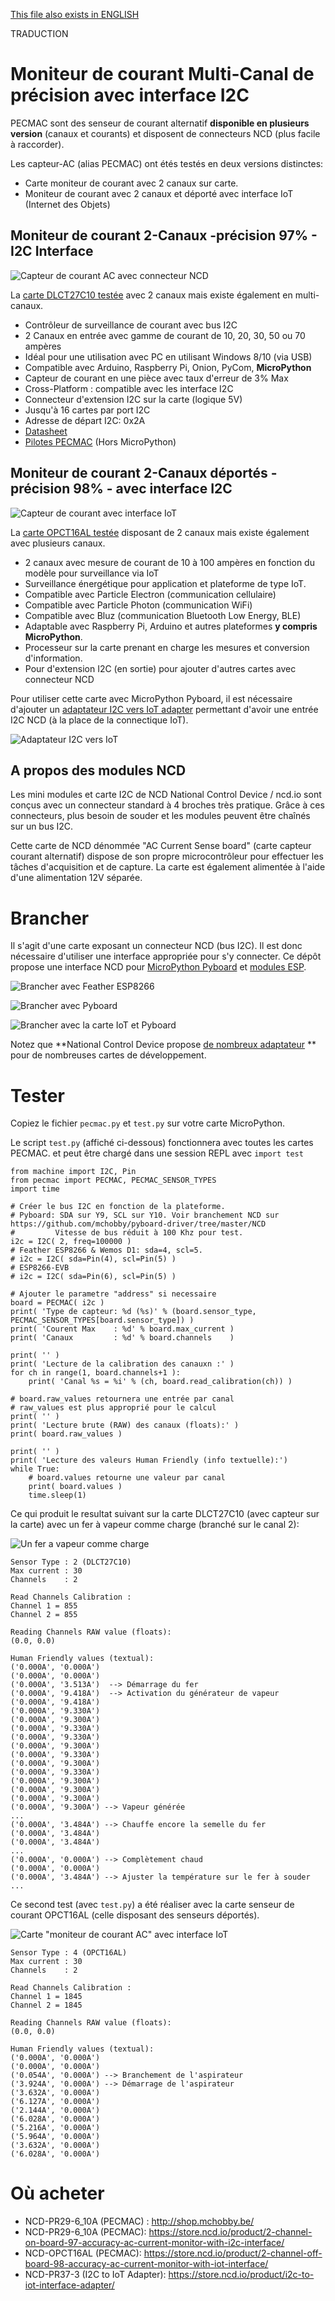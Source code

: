 [This file also exists in ENGLISH](readme_ENG.md)

TRADUCTION

# Moniteur de courant Multi-Canal de précision avec interface I2C

PECMAC sont des senseur de courant alternatif **disponible en plusieurs version** (canaux et courants) et disposent de connecteurs NCD (plus facile à raccorder).

Les capteur-AC (alias PECMAC) ont étés testés en deux versions distinctes:
* Carte moniteur de courant avec 2 canaux sur carte.
* Moniteur de courant avec 2 canaux et déporté avec interface IoT (Internet des Objets)

## Moniteur de courant 2-Canaux -précision 97% - I2C Interface

![Capteur de courant AC avec connecteur NCD](docs/_static/ncd_ac-sense.png)

La [carte DLCT27C10 testée](https://store.ncd.io/product/2-channel-on-board-97-accuracy-ac-current-monitor-with-i2c-interface/) avec 2 canaux mais existe également en multi-canaux.
* Contrôleur de surveillance de courant avec bus I2C
* 2 Canaux en entrée avec gamme de courant de 10, 20, 30, 50 ou 70 ampères
* Idéal pour une utilisation avec PC en utilisant Windows 8/10 (via USB)
* Compatible avec Arduino, Raspberry Pi, Onion, PyCom, **MicroPython**
* Capteur de courant en une pièce avec taux d'erreur de 3% Max
* Cross-Platform : compatible avec les interface I2C
* Connecteur d'extension I2C sur la carte (logique 5V)
* Jusqu'à 16 cartes par port I2C
* Adresse de départ I2C: 0x2A
* [Datasheet](https://media.ncd.io/sites/2/20170721135011/Current-Monitoring-Reference-Guide-12.pdf)
* [Pilotes PECMAC](https://github.com/ControlEverythingCommunity/PECMAC) (Hors MicroPython)

## Moniteur de courant 2-Canaux déportés - précision 98% - avec interface I2C

![Capteur de courant avec interface IoT](docs/_static/ncd_ac-sense-iot.png)

La [carte OPCT16AL testée](https://store.ncd.io/product/2-channel-off-board-98-accuracy-ac-current-monitor-with-iot-interface/) disposant de 2 canaux mais existe également avec plusieurs canaux.
* 2 canaux avec mesure de courant de 10 à 100 ampères en fonction du modèle pour surveillance via IoT
* Surveillance énergétique pour application et plateforme de type IoT.
* Compatible avec Particle Electron (communication cellulaire)
* Compatible avec Particle Photon (communication WiFi)
* Compatible avec Bluz (communication Bluetooth Low Energy, BLE)
* Adaptable avec Raspberry Pi, Arduino et autres plateformes **y compris MicroPython**.
* Processeur sur la carte prenant en charge les mesures et conversion d'information.
* Pour d'extension I2C (en sortie) pour ajouter d'autres cartes avec connecteur NCD

Pour utiliser cette carte avec MicroPython Pyboard, il est nécessaire d'ajouter un [adaptateur I2C vers IoT adapter](https://store.ncd.io/product/i2c-to-iot-interface-adapter/) permettant d'avoir une entrée I2C NCD (à la place de la connectique IoT).

![Adaptateur I2C vers IoT](docs/_static/ncd_ic2_to_iot.png)

## A propos des modules NCD
Les mini modules et carte I2C de NCD National Control Device / ncd.io sont conçus avec un connecteur standard à 4 broches très pratique. Grâce à ces connecteurs, plus besoin de souder et les modules peuvent être chaînés sur un bus I2C.

Cette carte de NCD dénommée "AC Current Sense board" (carte capteur courant alternatif) dispose de son propre microcontrôleur pour effectuer les tâches d'acquisition et de capture. La carte est également alimentée à l'aide d'une alimentation 12V séparée.

# Brancher

Il s'agit d'une carte exposant un connecteur NCD (bus I2C). Il est donc nécessaire d'utiliser une interface appropriée pour s'y connecter. Ce dépôt propose une interface NCD pour [MicroPython Pyboard](https://github.com/mchobby/pyboard-driver/blob/master/NCD/README.md) et [modules ESP](../NCD/readme.md).

![Brancher avec Feather ESP8266](../NCD/ncd_feather.png)

![Brancher avec Pyboard](docs/_static/ncd_ac-sense_to_pyboard.jpg)

![Brancher avec la carte IoT et Pyboard](docs/_static/ncd_OPCT16AL_to_pyboard.jpg)

Notez que **National Control Device propose [de nombreux adaptateur](https://store.ncd.io/shop/?fwp_product_type=adapters) ** pour de nombreuses cartes de développement.

# Tester
Copiez le fichier `pecmac.py` et `test.py` sur votre carte MicroPython.

Le script `test.py` (affiché ci-dessous) fonctionnera avec toutes les cartes PECMAC. et peut être chargé dans une session REPL avec `import test`

```
from machine import I2C, Pin
from pecmac import PECMAC, PECMAC_SENSOR_TYPES
import time

# Créer le bus I2C en fonction de la plateforme.
# Pyboard: SDA sur Y9, SCL sur Y10. Voir branchement NCD sur https://github.com/mchobby/pyboard-driver/tree/master/NCD
#         Vitesse de bus réduit à 100 Khz pour test.
i2c = I2C( 2, freq=100000 )
# Feather ESP8266 & Wemos D1: sda=4, scl=5.
# i2c = I2C( sda=Pin(4), scl=Pin(5) )
# ESP8266-EVB
# i2c = I2C( sda=Pin(6), scl=Pin(5) )

# Ajouter le parametre "address" si necessaire
board = PECMAC( i2c )
print( 'Type de capteur: %d (%s)' % (board.sensor_type, PECMAC_SENSOR_TYPES[board.sensor_type]) )
print( 'Courent Max    : %d' % board.max_current )
print( 'Canaux         : %d' % board.channels    )

print( '' )
print( 'Lecture de la calibration des canauxn :' )
for ch in range(1, board.channels+1 ):
	print( 'Canal %s = %i' % (ch, board.read_calibration(ch)) )

# board.raw_values retournera une entrée par canal
# raw_values est plus approprié pour le calcul
print( '' )
print( 'Lecture brute (RAW) des canaux (floats):' )
print( board.raw_values )

print( '' )
print( 'Lecture des valeurs Human Friendly (info textuelle):')
while True:
	# board.values retourne une valeur par canal
	print( board.values )
	time.sleep(1)
```

Ce qui produit le resultat suivant sur la carte DLCT27C10 (avec capteur sur la carte) avec un fer à vapeur comme charge (branché sur le canal 2):

![Un fer a vapeur comme charge](docs/_static/steam-iron.jpg)

```
Sensor Type : 2 (DLCT27C10)
Max current : 30
Channels    : 2

Read Channels Calibration :
Channel 1 = 855
Channel 2 = 855

Reading Channels RAW value (floats):
(0.0, 0.0)

Human Friendly values (textual):
('0.000A', '0.000A')
('0.000A', '0.000A')
('0.000A', '3.513A')  --> Démarrage du fer
('0.000A', '9.418A')  --> Activation du générateur de vapeur
('0.000A', '9.418A')
('0.000A', '9.330A')
('0.000A', '9.300A')
('0.000A', '9.330A')
('0.000A', '9.330A')
('0.000A', '9.300A')
('0.000A', '9.330A')
('0.000A', '9.300A')
('0.000A', '9.330A')
('0.000A', '9.300A')
('0.000A', '9.300A')
('0.000A', '9.300A')
('0.000A', '9.300A') --> Vapeur générée
...
('0.000A', '3.484A') --> Chauffe encore la semelle du fer
('0.000A', '3.484A')
('0.000A', '3.484A')
...
('0.000A', '0.000A') --> Complètement chaud
('0.000A', '0.000A')
('0.000A', '3.484A') --> Ajuster la température sur le fer à souder
...
```
Ce second test (avec `test.py`) a été réaliser avec la carte senseur de courant OPCT16AL (celle disposant des senseurs déportés).

![Carte "moniteur de courant AC" avec interface IoT](docs/_static/ncd_ac-sense-iot.png)

```
Sensor Type : 4 (OPCT16AL)
Max current : 30
Channels    : 2

Read Channels Calibration :
Channel 1 = 1845
Channel 2 = 1845

Reading Channels RAW value (floats):
(0.0, 0.0)

Human Friendly values (textual):
('0.000A', '0.000A')
('0.000A', '0.000A')
('0.054A', '0.000A') --> Branchement de l'aspirateur
('3.924A', '0.000A') --> Démarrage de l'aspirateur
('3.632A', '0.000A')
('6.127A', '0.000A')
('2.144A', '0.000A')
('6.028A', '0.000A')
('5.216A', '0.000A')
('5.964A', '0.000A')
('3.632A', '0.000A')
('6.028A', '0.000A')
```


# Où acheter
* NCD-PR29-6_10A (PECMAC) : http://shop.mchobby.be/
* NCD-PR29-6_10A (PECMAC): https://store.ncd.io/product/2-channel-on-board-97-accuracy-ac-current-monitor-with-i2c-interface/
* NCD-OPCT16AL (PECMAC): https://store.ncd.io/product/2-channel-off-board-98-accuracy-ac-current-monitor-with-iot-interface/
* NCD-PR37-3 (I2C to IoT Adapter): https://store.ncd.io/product/i2c-to-iot-interface-adapter/
